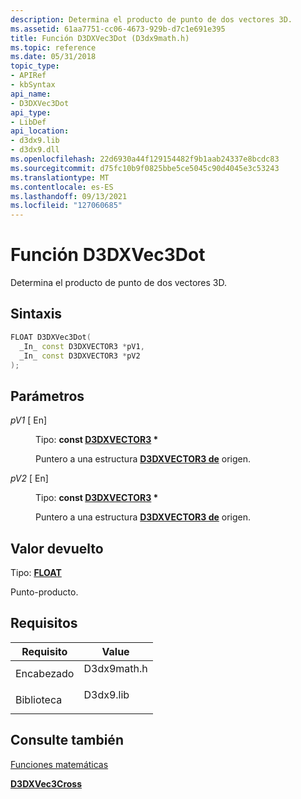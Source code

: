 ```yaml
---
description: Determina el producto de punto de dos vectores 3D.
ms.assetid: 61aa7751-cc06-4673-929b-d7c1e691e395
title: Función D3DXVec3Dot (D3dx9math.h)
ms.topic: reference
ms.date: 05/31/2018
topic_type:
- APIRef
- kbSyntax
api_name:
- D3DXVec3Dot
api_type:
- LibDef
api_location:
- d3dx9.lib
- d3dx9.dll
ms.openlocfilehash: 22d6930a44f129154482f9b1aab24337e8bcdc83
ms.sourcegitcommit: d75fc10b9f0825bbe5ce5045c90d4045e3c53243
ms.translationtype: MT
ms.contentlocale: es-ES
ms.lasthandoff: 09/13/2021
ms.locfileid: "127060685"
---
```

# <a name="d3dxvec3dot-function"></a>Función D3DXVec3Dot

Determina el producto de punto de dos vectores 3D.

## <a name="syntax"></a>Sintaxis


```C++
FLOAT D3DXVec3Dot(
  _In_ const D3DXVECTOR3 *pV1,
  _In_ const D3DXVECTOR3 *pV2
);
```



## <a name="parameters"></a>Parámetros

<dl> <dt>

*pV1* \[ En\]
</dt> <dd>

Tipo: **const [**D3DXVECTOR3**](d3dxvector3.md) \***

Puntero a una estructura [**D3DXVECTOR3 de**](d3dxvector3.md) origen.

</dd> <dt>

*pV2* \[ En\]
</dt> <dd>

Tipo: **const [**D3DXVECTOR3**](d3dxvector3.md) \***

Puntero a una estructura [**D3DXVECTOR3 de**](d3dxvector3.md) origen.

</dd> </dl>

## <a name="return-value"></a>Valor devuelto

Tipo: **[ **FLOAT**](../winprog/windows-data-types.md)**

Punto-producto.

## <a name="requirements"></a>Requisitos



| Requisito | Value |
|--------------------|----------------------------------------------------------------------------------------|
| Encabezado<br/>  | <dl> <dt>D3dx9math.h</dt> </dl> |
| Biblioteca<br/> | <dl> <dt>D3dx9.lib</dt> </dl>   |



## <a name="see-also"></a>Consulte también

<dl> <dt>

[Funciones matemáticas](dx9-graphics-reference-d3dx-functions-math.md)
</dt> <dt>

[**D3DXVec3Cross**](d3dxvec3cross.md)
</dt> </dl>

 

 
